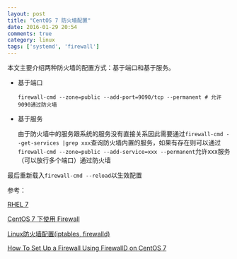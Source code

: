 ```yaml
---
layout: post
title: "CentOS 7 防火墙配置"
date: 2016-01-29 20:54
comments: true
category: linux
tags: ['systemd', 'firewall']
---
```


本文主要介绍两种防火墙的配置方式：基于端口和基于服务。

- 基于端口

    ```
    firewall-cmd --zone=public --add-port=9090/tcp --permanent # 允许9090通过防火墙
    ```

- 基于服务

    由于防火墙中的服务跟系统的服务没有直接关系因此需要通过`firewall-cmd --get-services |grep xxx`查询防火墙内置的服务，如果有存在则可以通过`firewall-cmd --zone=public --add-service=xxx --permanent`允许xxx服务（可以放行多个端口）通过防火墙

最后重新载入`firewall-cmd --reload`以生效配置

参考：

[RHEL 7](https://access.redhat.com/documentation/zh-cn/red_hat_enterprise_linux/7/html/security_guide/sec-using_firewalls)

[CentOS 7 下使用 Firewall](https://havee.me/linux/2015-01/using-firewalls-on-centos-7.html)

[Linux防火墙配置(iptables, firewalld)](http://www.cnblogs.com/pixy/p/5156739.html)

[How To Set Up a Firewall Using FirewallD on CentOS 7](https://www.digitalocean.com/community/tutorials/how-to-set-up-a-firewall-using-firewalld-on-centos-7)


